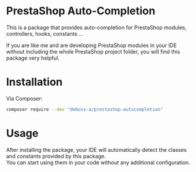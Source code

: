 # PrestaShop Auto-Completion

This is a package that provides auto-completion for PrestaShop modules, controllers, hooks, constants ...

If you are like me and are developing PrestaShop modules in your IDE without including the whole PrestaShop project
folder, you will find this package very helpful.

# Installation

Via Composer:

```bash
composer require --dev "debuss-a/prestashop-autocompletion"
```

# Usage

After installing the package, your IDE will automatically detect the classes and constants provided by this package.  
You can start using them in your code without any additional configuration.
